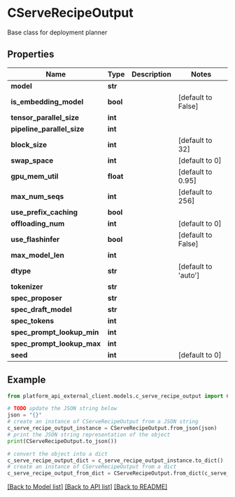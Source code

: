 # CServeRecipeOutput

Base class for deployment planner

## Properties

Name | Type | Description | Notes
------------ | ------------- | ------------- | -------------
**model** | **str** |  | 
**is_embedding_model** | **bool** |  | [default to False]
**tensor_parallel_size** | **int** |  | 
**pipeline_parallel_size** | **int** |  | 
**block_size** | **int** |  | [default to 32]
**swap_space** | **int** |  | [default to 0]
**gpu_mem_util** | **float** |  | [default to 0.95]
**max_num_seqs** | **int** |  | [default to 256]
**use_prefix_caching** | **bool** |  | 
**offloading_num** | **int** |  | [default to 0]
**use_flashinfer** | **bool** |  | [default to False]
**max_model_len** | **int** |  | 
**dtype** | **str** |  | [default to 'auto']
**tokenizer** | **str** |  | 
**spec_proposer** | **str** |  | 
**spec_draft_model** | **str** |  | 
**spec_tokens** | **int** |  | 
**spec_prompt_lookup_min** | **int** |  | 
**spec_prompt_lookup_max** | **int** |  | 
**seed** | **int** |  | [default to 0]

## Example

```python
from platform_api_external_client.models.c_serve_recipe_output import CServeRecipeOutput

# TODO update the JSON string below
json = "{}"
# create an instance of CServeRecipeOutput from a JSON string
c_serve_recipe_output_instance = CServeRecipeOutput.from_json(json)
# print the JSON string representation of the object
print(CServeRecipeOutput.to_json())

# convert the object into a dict
c_serve_recipe_output_dict = c_serve_recipe_output_instance.to_dict()
# create an instance of CServeRecipeOutput from a dict
c_serve_recipe_output_from_dict = CServeRecipeOutput.from_dict(c_serve_recipe_output_dict)
```
[[Back to Model list]](../README.md#documentation-for-models) [[Back to API list]](../README.md#documentation-for-api-endpoints) [[Back to README]](../README.md)


